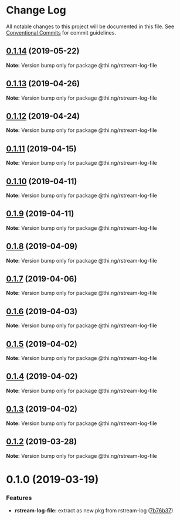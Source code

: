 # Change Log

All notable changes to this project will be documented in this file.
See [Conventional Commits](https://conventionalcommits.org) for commit guidelines.

## [0.1.14](https://github.com/thi-ng/umbrella/compare/@thi.ng/rstream-log-file@0.1.13...@thi.ng/rstream-log-file@0.1.14) (2019-05-22)

**Note:** Version bump only for package @thi.ng/rstream-log-file





## [0.1.13](https://github.com/thi-ng/umbrella/compare/@thi.ng/rstream-log-file@0.1.12...@thi.ng/rstream-log-file@0.1.13) (2019-04-26)

**Note:** Version bump only for package @thi.ng/rstream-log-file





## [0.1.12](https://github.com/thi-ng/umbrella/compare/@thi.ng/rstream-log-file@0.1.11...@thi.ng/rstream-log-file@0.1.12) (2019-04-24)

**Note:** Version bump only for package @thi.ng/rstream-log-file





## [0.1.11](https://github.com/thi-ng/umbrella/compare/@thi.ng/rstream-log-file@0.1.10...@thi.ng/rstream-log-file@0.1.11) (2019-04-15)

**Note:** Version bump only for package @thi.ng/rstream-log-file





## [0.1.10](https://github.com/thi-ng/umbrella/compare/@thi.ng/rstream-log-file@0.1.9...@thi.ng/rstream-log-file@0.1.10) (2019-04-11)

**Note:** Version bump only for package @thi.ng/rstream-log-file





## [0.1.9](https://github.com/thi-ng/umbrella/compare/@thi.ng/rstream-log-file@0.1.8...@thi.ng/rstream-log-file@0.1.9) (2019-04-11)

**Note:** Version bump only for package @thi.ng/rstream-log-file





## [0.1.8](https://github.com/thi-ng/umbrella/compare/@thi.ng/rstream-log-file@0.1.7...@thi.ng/rstream-log-file@0.1.8) (2019-04-09)

**Note:** Version bump only for package @thi.ng/rstream-log-file





## [0.1.7](https://github.com/thi-ng/umbrella/compare/@thi.ng/rstream-log-file@0.1.6...@thi.ng/rstream-log-file@0.1.7) (2019-04-06)

**Note:** Version bump only for package @thi.ng/rstream-log-file





## [0.1.6](https://github.com/thi-ng/umbrella/compare/@thi.ng/rstream-log-file@0.1.5...@thi.ng/rstream-log-file@0.1.6) (2019-04-03)

**Note:** Version bump only for package @thi.ng/rstream-log-file





## [0.1.5](https://github.com/thi-ng/umbrella/compare/@thi.ng/rstream-log-file@0.1.4...@thi.ng/rstream-log-file@0.1.5) (2019-04-02)

**Note:** Version bump only for package @thi.ng/rstream-log-file





## [0.1.4](https://github.com/thi-ng/umbrella/compare/@thi.ng/rstream-log-file@0.1.3...@thi.ng/rstream-log-file@0.1.4) (2019-04-02)

**Note:** Version bump only for package @thi.ng/rstream-log-file





## [0.1.3](https://github.com/thi-ng/umbrella/compare/@thi.ng/rstream-log-file@0.1.2...@thi.ng/rstream-log-file@0.1.3) (2019-04-02)

**Note:** Version bump only for package @thi.ng/rstream-log-file





## [0.1.2](https://github.com/thi-ng/umbrella/compare/@thi.ng/rstream-log-file@0.1.1...@thi.ng/rstream-log-file@0.1.2) (2019-03-28)

**Note:** Version bump only for package @thi.ng/rstream-log-file







# 0.1.0 (2019-03-19)


### Features

* **rstream-log-file:** extract as new pkg from rstream-log ([7b76b37](https://github.com/thi-ng/umbrella/commit/7b76b37))
